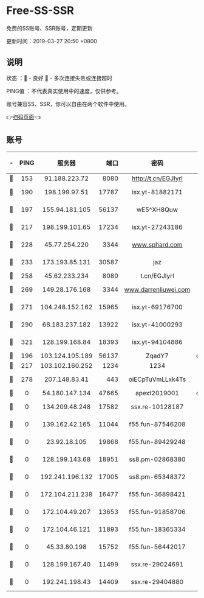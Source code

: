 # Free-SS-SSR

免费的SS账号、SSR账号，定期更新

更新时间：2019-03-27 20:50 +0800

## 说明

状态     ：🙂 - 良好 🙁 - 多次连接失败或连接超时

PING值   ：不代表真实使用中的速度，仅供参考。

账号兼容SS、SSR，你可以自由在两个软件中使用。

👉[扫码页面](https://liesauer.github.io/Free-SS-SSR/)👈

## 账号

|-|PING|服务器|端口|密码|加密方式|区域|
|:----:|:----:|:-----:|-----:|:----:|:----:|:----:|
|🙂|153|91.188.223.72|8080|http://t.cn/EGJIyrl|rc4-md5|RU|
|🙂|190|198.199.97.51|17787|isx.yt-81882171|aes-256-cfb|US|
|🙂|197|155.94.181.105|56137|wE5^XH8Quw|aes-256-cfb|US|
|🙂|217|198.199.101.65|17234|isx.yt-27243186|aes-256-cfb|US|
|🙂|228|45.77.254.220|3344|www.sphard.com|aes-256-cfb|SG|
|🙂|233|173.193.85.131|30587|jaz|aes-256-cfb|US|
|🙂|258|45.62.233.234|8080|t.cn/EGJIyrl|rc4-md5|CA|
|🙂|269|149.28.176.168|3344|www.darrenliuwei.com|aes-256-cfb|AU|
|🙂|271|104.248.152.162|15965|isx.yt-69176700|aes-256-cfb|SG|
|🙂|290|68.183.237.182|13922|isx.yt-41000293|aes-256-cfb|SG|
|🙂|321|128.199.168.84|18393|isx.yt-94104886|aes-256-cfb|SG|
|🙂|196|103.124.105.189|56137|ZqadY7|chacha20|US|
|🙂|217|103.102.160.252|1234|1234|rc4-md5|JP|
|🙁|278|207.148.83.41|443|oiECpTuVmLLxk4Ts|aes-256-cfb|AU|
|🙁|0|54.180.147.134|47665|apext2019001|chacha20|KR|
|🙁|0|134.209.48.248|17582|ssx.re-10128187|aes-256-cfb|US|
|🙁|0|139.162.42.165|11044|f55.fun-87546208|aes-256-cfb|SG|
|🙁|0|23.92.18.105|19868|f55.fun-89429248|aes-256-cfb|US|
|🙁|0|128.199.143.68|18951|ss8.pm-02868380|aes-256-cfb|SG|
|🙁|0|192.241.196.132|17005|ss8.pm-65348372|aes-256-cfb|US|
|🙁|0|172.104.211.238|16477|f55.fun-36898421|aes-256-cfb|US|
|🙁|0|172.104.49.207|13653|f55.fun-91858706|aes-256-cfb|SG|
|🙁|0|172.104.46.121|11893|f55.fun-18365334|aes-256-cfb|SG|
|🙁|0|45.33.80.198|15752|f55.fun-56442017|aes-256-cfb|US|
|🙁|0|128.199.167.40|11499|ssx.re-29024691|aes-256-cfb|SG|
|🙁|0|192.241.198.43|14409|ssx.re-29404880|aes-256-cfb|US|
